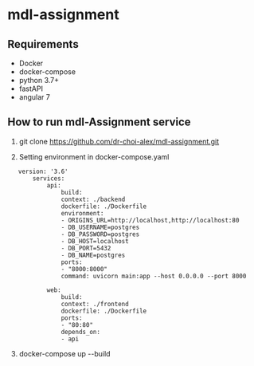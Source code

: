 # mdl-assignment

## Requirements

 + Docker
 + docker-compose
 + python 3.7+
 + fastAPI
 + angular 7

## How to run mdl-Assignment service 

1. git clone https://github.com/dr-choi-alex/mdl-assignment.git
    
2. Setting environment in docker-compose.yaml
 ```
    version: '3.6'
        services:
            api:
                build:
                context: ./backend
                dockerfile: ./Dockerfile
                environment:
                - ORIGINS_URL=http://localhost,http://localhost:80
                - DB_USERNAME=postgres
                - DB_PASSWORD=postgres
                - DB_HOST=localhost
                - DB_PORT=5432
                - DB_NAME=postgres
                ports:
                - "8000:8000"
                command: uvicorn main:app --host 0.0.0.0 --port 8000

            web:
                build:
                context: ./frontend
                dockerfile: ./Dockerfile
                ports:
                - "80:80"
                depends_on:
                - api
 ```
    
3. docker-compose up --build